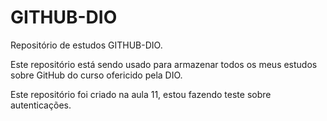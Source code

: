 # GITHUB-DIO

Repositório de estudos GITHUB-DIO.

Este repositório está sendo usado para armazenar todos os meus estudos sobre GitHub do curso ofericido pela DIO.

Este repositório foi criado na aula 11, estou fazendo teste sobre autenticações. 


